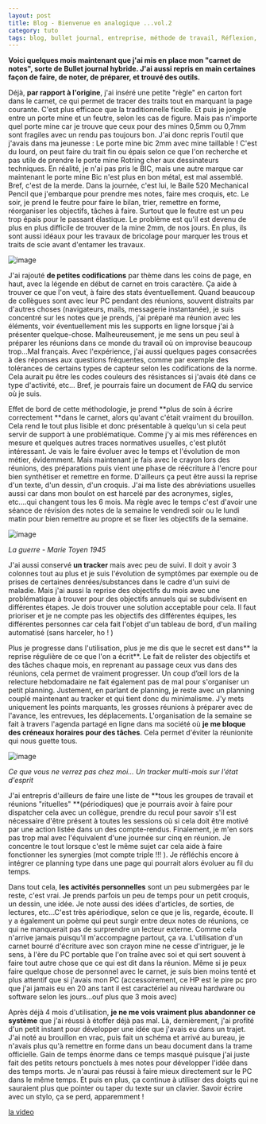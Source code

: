```yaml
---
layout: post
title: Blog - Bienvenue en analogique ...vol.2
category: tuto
tags: blog, bullet journal, entreprise, méthode de travail, Réflexion, tutoriel
---
```

**Voici quelques mois maintenant que j'ai mis en place mon "carnet de notes", sorte de Bullet journal hybride. J'ai aussi repris en main certaines façon de faire, de noter, de préparer, et trouvé des outils.**

Déjà, **par rapport à l'origine**, j'ai inséré une petite "règle" en carton fort dans le carnet, ce qui permet de tracer des traits tout en marquant la page courante. C'est plus efficace que la traditionnelle ficelle. Et puis je jongle entre un porte mine et un feutre, selon les cas de figure. Mais pas n'importe quel porte mine car je trouve que ceux pour des mines 0,5mm ou 0,7mm sont fragiles avec un rendu pas toujours bon. J'ai donc repris l'outil que j'avais dans ma jeunesse : Le porte mine bic 2mm avec mine taillable ! C'est du lourd, on peut faire du trait fin ou épais selon ce que l'on recherche et pas utile de prendre le porte mine Rotring cher aux dessinateurs techniques. En réalité, je n'ai pas pris le BIC, mais une autre marque car maintenant le porte mine Bic n'est plus en bon métal, est mal assemblé. Bref, c'est de la merde. Dans la journée, c'est lui, le Baile 520 Mechanical Pencil que j'embarque pour prendre mes notes, faire mes croquis, etc. Le soir, je prend le feutre pour faire le bilan, trier, remettre en forme, réorganiser les objectifs, tâches à faire. Surtout que le feutre est un peu trop épais pour le passant élastique. Le problème est qu'il est devenu de plus en plus difficile de trouver de la mine 2mm, de nos jours. En plus, ils sont aussi idéaux pour les travaux de bricolage pour marquer les trous et traits de scie avant d'entamer les travaux. 

![image](https://cheziceman.files.wordpress.com/2019/09/baile520.jpg)

J'ai rajouté **de petites codifications** par thème dans les coins de page, en haut, avec la légende en début de carnet en trois caractère. Ça aide à trouver ce que l'on veut, à faire des stats éventuellement. Quand beaucoup de collègues sont avec leur PC pendant des réunions, souvent distraits par d'autres choses (navigateurs, mails, messagerie instantanée), je suis concentré sur les notes que je prends, j'ai préparé ma réunion avec les éléments, voir éventuellement mis les supports en ligne lorsque j'ai à présenter quelque-chose. Malheureusement, je me sens un peu seul à préparer les réunions dans ce monde du travail où on improvise beaucoup trop...Mal français. Avec l'expérience, j'ai aussi quelques pages consacrées à des réponses aux questions fréquentes, comme par exemple des tolérances de certains types de capteur selon les codifications de la norme. Cela aurait pu être les codes couleurs des résistances si j'avais été dans ce type d'activité, etc... Bref, je pourrais faire un document de FAQ du service où je suis.

Effet de bord de cette méthodologie, je prend **plus de soin à écrire correctement **dans le carnet, alors qu'avant c'était vraiment du brouillon. Cela rend le tout plus lisible et donc présentable à quelqu'un si cela peut servir de support à une problématique. Comme j'y ai mis mes références en mesure et quelques autres traces normatives usuelles, c'est plutôt intéressant. Je vais le faire évoluer avec le temps et l'évolution de mon métier, évidemment. Mais maintenant je fais avec le crayon lors des réunions, des préparations puis vient une phase de réécriture à l'encre pour bien synthétiser et remettre en forme. D'ailleurs ça peut être aussi la reprise d'un texte, d'un dessin, d'un croquis. J'ai ma liste des abréviations usuelles aussi car dans mon boulot on est harcelé par des acronymes, sigles, etc....qui changent tous les 6 mois. Ma règle avec le temps c'est d'avoir une séance de révision des notes de la semaine le vendredi soir ou le lundi matin pour bien remettre au propre et se fixer les objectifs de la semaine.

![image](https://cheziceman.files.wordpress.com/2019/09/toyenwar.jpg)

*La guerre - Marie Toyen 1945*

J'ai aussi conservé **un tracker** mais avec peu de suivi. Il doit y avoir 3 colonnes tout au plus et je suis l'évolution de symptômes par exemple ou de prises de certaines denrées/substances dans le cadre d'un suivi de maladie.  Mais j'ai aussi la reprise des objectifs du mois avec une problématique à trouver pour des objectifs annuels qui se subdivisent en différentes étapes. Je dois trouver une solution acceptable pour cela. Il faut prioriser et je ne compte pas les objectifs des différentes équipes, les différentes personnes car cela fait l'objet d'un tableau de bord, d'un mailing automatisé (sans harceler, ho ! )

Plus je progresse dans l'utilisation, plus je me dis que le secret est dans** la reprise régulière de ce que l'on a écrit**. Le fait de relister des objectifs et des tâches chaque mois, en reprenant au passage ceux vus dans des réunions, cela permet de vraiment progresser. Un coup d’œil lors de la relecture hebdomadaire ne fait également pas de mal pour s'organiser un petit planning. Justement, en parlant de planning, je reste avec un planning couplé maintenant au tracker et qui tient donc du minimalisme. J'y mets uniquement les points marquants, les grosses réunions à préparer avec de l'avance, les entrevues, les déplacements. L'organisation de la semaine se fait à travers l'agenda partagé en ligne dans ma société où **je me bloque des créneaux horaires pour des tâches**. Cela permet d'éviter la réunionite qui nous guette tous.

![image](https://cheziceman.files.wordpress.com/2019/09/trackerexample.jpg)

*Ce que vous ne verrez pas chez moi... Un tracker multi-mois sur l'état d'esprit*

J'ai entrepris d'ailleurs de faire une liste de **tous les groupes de travail et réunions "rituelles" **(périodiques) que je pourrais avoir à faire pour dispatcher cela avec un collègue, prendre du recul pour savoir s'il est nécessaire d'être présent à toutes les sessions où si cela doit être motivé par une action listée dans un des compte-rendus. Finalement, je m'en sors pas trop mal avec l'équivalent d'une journée sur cinq en réunion. Je concentre le tout lorsque c'est le même sujet car cela aide à faire fonctionner les synergies (mot compte triple !!! ). Je réfléchis encore à intégrer ce planning type dans une page qui pourrait alors évoluer au fil du temps. 

Dans tout cela, **les activités personnelles** sont un peu submergées par le reste, c'est vrai. Je prends parfois un peu de temps pour un petit croquis, un dessin, une idée. Je note aussi des idées d'articles, de sorties, de lectures, etc...C'est très apériodique, selon ce que je lis, regarde, écoute. Il y a également un poème qui peut surgir entre deux notes de réunions, ce qui ne manquerait pas de surprendre un lecteur externe. Comme cela n'arrive jamais puisqu'il m'accompagne partout, ça va. L'utilisation d'un carnet bourré d'écriture avec son crayon mine ne cesse d'intriguer, je le sens, à l'ère du PC portable que l'on traîne avec soi et qui sert souvent à faire tout autre chose que ce qui est dit dans la réunion. Même si je peux faire quelque chose de personnel avec le carnet, je suis bien moins tenté et plus attentif que si j'avais mon PC (accessoirement, ce HP est le pire pc pro que j'ai jamais eu en 20 ans tant il est caractériel au niveau hardware ou software selon les jours...ouf plus que 3 mois avec)

Après déjà 4 mois d'utilisation, **je ne me vois vraiment plus abandonner ce système** que j'ai réussi à étoffer déjà pas mal. Là, dernièrement, j'ai profité d'un petit instant pour développer une idée que j'avais eu dans un trajet. J'ai noté au brouillon en vrac, puis fait un schéma et arrivé au bureau, je n'avais plus qu'à remettre en forme dans un beau document dans la trame officielle. Gain de temps énorme dans ce temps masqué puisque j'ai juste fait des petits retours ponctuels à mes notes pour développer l'idée dans des temps morts. Je n'aurai pas réussi à faire mieux directement sur le PC dans le même temps. Et puis en plus, ça continue à utiliser des doigts qui ne sauraient plus que pointer ou taper du texte sur un clavier. Savoir écrire avec un stylo, ça se perd, apparemment !

[la video](https://www.youtube.com/watch?v=kvddLotvgLA)
